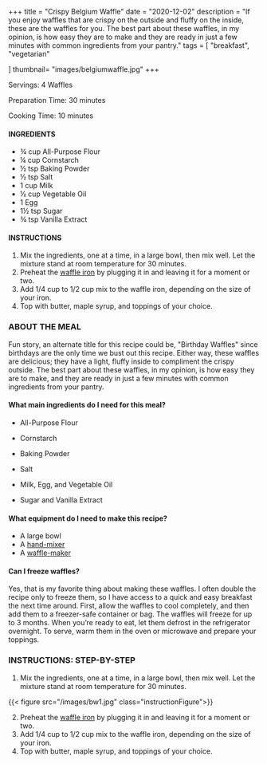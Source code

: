 +++
title = "Crispy Belgium Waffle"
date = "2020-12-02"
description = "If you enjoy waffles that are crispy on the outside and fluffy on the inside, these are the waffles for you. The best part about these waffles, in my opinion, is how easy they are to make and they are ready in just a few minutes with common ingredients from your pantry."
tags = [
    "breakfast",
    "vegetarian"
   
]
thumbnail= "images/belgiumwaffle.jpg"
+++

Servings: 4 Waffles <!--more-->

Preparation Time: 30 minutes

Cooking Time: 10 minutes

#### INGREDIENTS 

* ¾ cup All-Purpose Flour 
* ¼ cup Cornstarch 
* ½ tsp Baking Powder 
* ½ tsp Salt 
* 1 cup Milk 
* ½ cup Vegetable Oil 
* 1 Egg 
* 1½ tsp Sugar 
* ¾ tsp Vanilla Extract 

#### INSTRUCTIONS

1. Mix the ingredients, one at a time, in a large bowl, then mix well. Let the mixture stand at room temperature for 30 minutes. 
2. Preheat the [waffle iron](https://amzn.to/3kII2kI) by plugging it in and leaving it for a moment or two. 
3. Add 1/4 cup to 1/2 cup mix to the waffle iron, depending on the size of your iron. 
4. Top with butter, maple syrup, and toppings of your choice. 

### ABOUT THE MEAL 

Fun story, an alternate title for this recipe could be, "Birthday Waffles" since birthdays are the only time we bust out this recipe. Either way, these waffles are delicious; they have a light, fluffy inside to compliment the crispy outside. The best part about these waffles, in my opinion, is how easy they are to make, and they are ready in just a few minutes with common ingredients from your pantry.

#### What main ingredients do I need for this meal?

* All-Purpose Flour 

* Cornstarch 

* Baking Powder 

* Salt 

* Milk, Egg, and Vegetable Oil 

* Sugar and Vanilla Extract 

#### What equipment do I need to make this recipe?

* A large bowl 
* A [hand-mixer](https://amzn.to/3we64ZZ)
* A [waffle-maker](https://amzn.to/31sqYXc)

#### Can I freeze waffles?

Yes, that is my favorite thing about making these waffles. I often double the recipe only to freeze them, so I have access to a quick and easy breakfast the next time around. First, allow the waffles to cool completely, and then add them to a freezer-safe container or bag. The waffles will freeze for up to 3 months. When you’re ready to eat, let them defrost in the refrigerator overnight. To serve, warm them in the oven or microwave and prepare your toppings.

### INSTRUCTIONS: STEP-BY-STEP 

1. Mix the ingredients, one at a time, in a large bowl, then mix well. Let the mixture stand at room temperature for 30 minutes. 

{{< figure src="/images/bw1.jpg" class="instructionFigure">}}

2. Preheat the [waffle iron](https://amzn.to/3kII2kI) by plugging it in and leaving it for a moment or two. 
3. Add 1/4 cup to 1/2 cup mix to the waffle iron, depending on the size of your iron. 
4. Top with butter, maple syrup, and toppings of your choice. 
